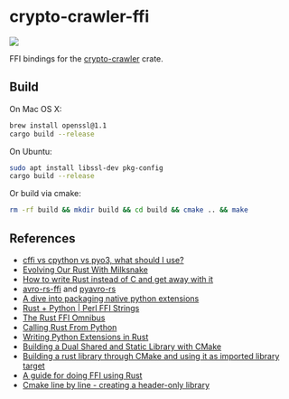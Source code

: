 # crypto-crawler-ffi

[![](https://img.shields.io/github/workflow/status/soulmachine/crypto-crawler-ffi/CI/main)](https://github.com/soulmachine/crypto-crawler-ffi/actions?query=branch%3Amain)

FFI bindings for the [crypto-crawler](https://crates.io/crates/crypto-crawler) crate.

## Build

On Mac OS X:

```bash
brew install openssl@1.1
cargo build --release
```

On Ubuntu:

```bash
sudo apt install libssl-dev pkg-config
cargo build --release
```

Or build via cmake:

```bash
rm -rf build && mkdir build && cd build && cmake .. && make
```

## References

- [cffi vs cpython vs pyo3, what should I use?](https://www.reddit.com/r/rust/comments/fxe99l/cffi_vs_cpython_vs_pyo3_what_should_i_use/)
- [Evolving Our Rust With Milksnake](https://blog.sentry.io/2017/11/14/evolving-our-rust-with-milksnake)
- [How to write Rust instead of C and get away with it](https://ep2018.europython.eu/media/conference/slides/how-to-write-rust-instead-of-c-and-get-away-with-it-yes-its-a-python-talk.pdf)
- [avro-rs-ffi](https://github.com/flavray/avro-rs-ffi) and [pyavro-rs](https://github.com/flavray/pyavro-rs)
- [A dive into packaging native python extensions](https://blog.schuetze.link/2018/07/21/a-dive-into-packaging-native-python-extensions.html)
- [Rust + Python | Perl FFI Strings](https://dean.serenevy.net/blog/2020/Dec/python-rust-string-ffi/)
- [The Rust FFI Omnibus](http://jakegoulding.com/rust-ffi-omnibus/)
- [Calling Rust From Python](https://bheisler.github.io/post/calling-rust-in-python/)
- [Writing Python Extensions in Rust](https://kushaldas.in/posts/writing-python-extensions-in-rust.html)
- [Building a Dual Shared and Static Library with CMake](https://alexreinking.com/blog/building-a-dual-shared-and-static-library-with-cmake.html)
- [Building a rust library through CMake and using it as imported library target](https://stackoverflow.com/q/65190404/381712)
- [A guide for doing FFI using Rust](https://michael-f-bryan.github.io/rust-ffi-guide/)
- [Cmake line by line - creating a header-only library
](https://dominikberner.ch/cmake-interface-lib/)
